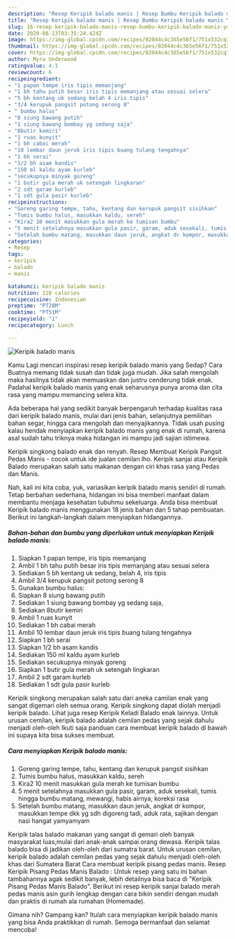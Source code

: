 ```yaml
---
description: "Resep Keripik balado manis | Resep Bumbu Keripik balado manis Yang Sempurna"
title: "Resep Keripik balado manis | Resep Bumbu Keripik balado manis Yang Sempurna"
slug: 16-resep-keripik-balado-manis-resep-bumbu-keripik-balado-manis-yang-sempurna
date: 2020-08-13T03:35:24.424Z
image: https://img-global.cpcdn.com/recipes/02044c4c365e56f1/751x532cq70/keripik-balado-manis-foto-resep-utama.jpg
thumbnail: https://img-global.cpcdn.com/recipes/02044c4c365e56f1/751x532cq70/keripik-balado-manis-foto-resep-utama.jpg
cover: https://img-global.cpcdn.com/recipes/02044c4c365e56f1/751x532cq70/keripik-balado-manis-foto-resep-utama.jpg
author: Myra Underwood
ratingvalue: 4.1
reviewcount: 6
recipeingredient:
- "1 papan tempe iris tipis memanjang"
- "1 bh tahu putih besar iris tipis memanjang atau sesuai selera"
- "5 bh kentang uk sedang belah 4 iris tipis"
- "3/4 kerupuk pangsit potong serong 8"
- " bumbu halus"
- "8 siung bawang putih"
- "1 siung bawang bombay yg sedang saja"
- "8butir kemiri"
- "1 ruas kunyit"
- "1 bh cabai merah"
- "10 lembar daun jeruk iris tipis buang tulang tengahnya"
- "1 bh serai"
- "1/2 bh asam kandis"
- "150 ml kaldu ayam kurleb"
- "secukupnya minyak goreng"
- "1 butir gula merah uk setengah lingkaran"
- "2 sdt garam kurleb"
- "1 sdt gula pasir kurleb"
recipeinstructions:
- "Goreng garing tempe, tahu, kentang dan kerupuk pangsit sisihkan"
- "Tumis bumbu halus, masukkan kaldu, sereh"
- "Kira2 10 menit masukkan gula merah ke tumisan bumbu"
- "5 menit setelahnya masukkan gula pasir, garam, aduk sesekali, tumis hingga bumbu matang, mewangi, habis airnya, koreksi rasa"
- "Setelah bumbu matang, masukkan daun jeruk, angkat dr kompor, masukkan tempe dkk yg sdh digoreng tadi, aduk rata, sajikan dengan nasi hangat yamyamyam"
categories:
- Resep
tags:
- keripik
- balado
- manis

katakunci: keripik balado manis 
nutrition: 228 calories
recipecuisine: Indonesian
preptime: "PT28M"
cooktime: "PT51M"
recipeyield: "1"
recipecategory: Lunch

---
```



![Keripik balado manis](https://img-global.cpcdn.com/recipes/02044c4c365e56f1/751x532cq70/keripik-balado-manis-foto-resep-utama.jpg)

Kamu Lagi mencari inspirasi resep keripik balado manis yang Sedap? Cara Buatnya memang tidak susah dan tidak juga mudah. Jika salah mengolah maka hasilnya tidak akan memuaskan dan justru cenderung tidak enak. Padahal keripik balado manis yang enak seharusnya punya aroma dan cita rasa yang mampu memancing selera kita.

Ada beberapa hal yang sedikit banyak berpengaruh terhadap kualitas rasa dari keripik balado manis, mulai dari jenis bahan, selanjutnya pemilihan bahan segar, hingga cara mengolah dan menyajikannya. Tidak usah pusing kalau hendak menyiapkan keripik balado manis yang enak di rumah, karena asal sudah tahu triknya maka hidangan ini mampu jadi sajian istimewa.

Keripik singkong balado enak dan renyah. Resep Membuat Keripik Pangsit Pedas Manis - cocok untuk ide jualan cemilan lho. Keripik sanjai atau Keripik Balado merupakan salah satu makanan dengan ciri khas rasa yang Pedas dan Manis.


Nah, kali ini kita coba, yuk, variasikan keripik balado manis sendiri di rumah. Tetap berbahan sederhana, hidangan ini bisa memberi manfaat dalam membantu menjaga kesehatan tubuhmu sekeluarga. Anda bisa membuat Keripik balado manis menggunakan 18 jenis bahan dan 5 tahap pembuatan. Berikut ini langkah-langkah dalam menyiapkan hidangannya.

<!--inarticleads1-->

##### Bahan-bahan dan bumbu yang diperlukan untuk menyiapkan Keripik balado manis:

1. Siapkan 1 papan tempe, iris tipis memanjang
1. Ambil 1 bh tahu putih besar iris tipis memanjang atau sesuai selera
1. Sediakan 5 bh kentang uk sedang, belah 4, iris tipis
1. Ambil 3/4 kerupuk pangsit potong serong 8
1. Gunakan  bumbu halus:
1. Siapkan 8 siung bawang putih
1. Sediakan 1 siung bawang bombay yg sedang saja,
1. Sediakan 8butir kemiri
1. Ambil 1 ruas kunyit
1. Sediakan 1 bh cabai merah
1. Ambil 10 lembar daun jeruk iris tipis buang tulang tengahnya
1. Siapkan 1 bh serai
1. Siapkan 1/2 bh asam kandis
1. Sediakan 150 ml kaldu ayam kurleb
1. Sediakan secukupnya minyak goreng
1. Siapkan 1 butir gula merah uk setengah lingkaran
1. Ambil 2 sdt garam kurleb
1. Sediakan 1 sdt gula pasir kurleb


Keripik singkong merupakan salah satu dari aneka camilan enak yang sangat digemari oleh semua orang. Keripik singkong dapat diolah menjadi keripik balado. Lihat juga resep Keripik Keladi Balado enak lainnya. Untuk urusan cemilan, keripik balado adalah cemilan pedas yang sejak dahulu menjadi oleh-oleh Ikuti saja panduan cara membuat keripik balado di bawah ini supaya kita bisa sukses membuat. 

<!--inarticleads2-->

##### Cara menyiapkan Keripik balado manis:

1. Goreng garing tempe, tahu, kentang dan kerupuk pangsit sisihkan
1. Tumis bumbu halus, masukkan kaldu, sereh
1. Kira2 10 menit masukkan gula merah ke tumisan bumbu
1. 5 menit setelahnya masukkan gula pasir, garam, aduk sesekali, tumis hingga bumbu matang, mewangi, habis airnya, koreksi rasa
1. Setelah bumbu matang, masukkan daun jeruk, angkat dr kompor, masukkan tempe dkk yg sdh digoreng tadi, aduk rata, sajikan dengan nasi hangat yamyamyam


Keripik talas balado makanan yang sangat di gemari oleh banyak masyarakat luas,mulai dari anak-anak sampai orang dewasa. Keripik talas balado bisa di jadikan oleh-oleh dari sumatra barat. Untuk urusan cemilan, keripik balado adalah cemilan pedas yang sejak dahulu menjadi oleh-oleh khas dari Sumatera Barat Cara membuat keripik pisang pedas manis. Resep Keripik Pisang Pedas Manis Balado : Untuk resep yang satu ini bahan tambahannya agak sedikit banyak, lebih detailnya bisa baca di &#34;Keripik Pisang Pedas Manis Balado&#34;. Berikut ini resep keripik sanjai balado merah pedas manis asin gurih lengkap dengan cara bikin sendiri dengan mudah dan praktis di rumah ala rumahan (Homemade). 

Gimana nih? Gampang kan? Itulah cara menyiapkan keripik balado manis yang bisa Anda praktikkan di rumah. Semoga bermanfaat dan selamat mencoba!
